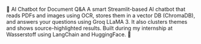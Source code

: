 📄 AI Chatbot for Document Q&A
A smart Streamlit-based AI chatbot that reads PDFs and images using OCR, stores them in a vector DB (ChromaDB), and answers your questions using Groq LLaMA 3. It also clusters themes and shows source-highlighted results. Built during my internship at Wasserstoff using LangChain and HuggingFace. 🚀

